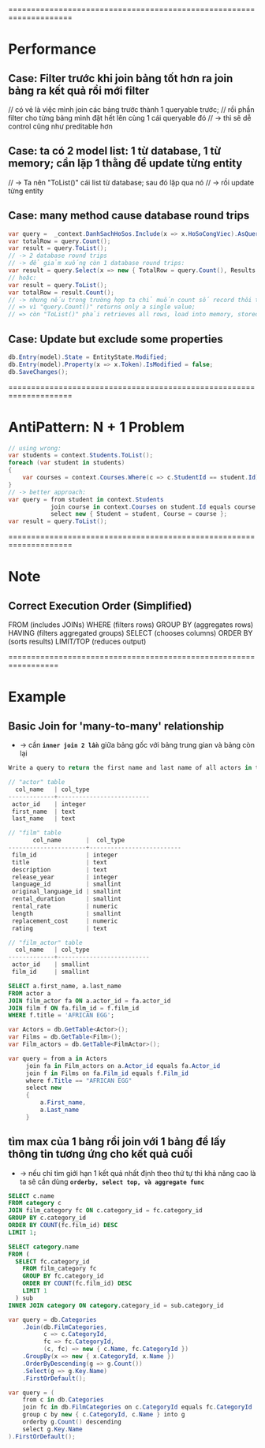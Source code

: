 ====================================================================
# Performance
## Case: Filter trước khi join bảng tốt hơn ra join bảng ra kết quả rồi mới filter
// có vẻ là việc mình join các bảng trước thành 1 queryable trước; 
// rồi phần filter cho từng bảng mình đặt hết lên cùng 1 cái queryable đó
// -> thì sẽ dễ control cũng như preditable hơn

## Case: ta có 2 model list: 1 từ database, 1 từ memory; cần lặp 1 thằng để update từng entity
// -> Ta nên "ToList()" cái list từ database; sau đó lặp qua nó
// -> rồi update từng entity

## Case: many method cause database round trips

```cs
var query =  _context.DanhSachHoSos.Include(x => x.HoSoCongViec).AsQueryable();
var totalRow = query.Count();
var result = query.ToList();
// -> 2 database round trips
// -> để giảm xuống còn 1 database round trips:
var result = query.Select(x => new { TotalRow = query.Count(), Results = query.ToList() }).FirstOrDefault();
// hoặc:
var result = query.ToList();
var totalRow = result.Count();
// -> nhưng nếu trong trường hợp ta chỉ muốn count số record thôi thì chỉ nên "query.Count()"
// => vì "query.Count()" returns only a single value; 
// => còn "ToList()" phải retrieves all rows, load into memory, stored in a list (consume memory + take longer to execute)
```

## Case: Update but exclude some properties
```cs
db.Entry(model).State = EntityState.Modified;
db.Entry(model).Property(x => x.Token).IsModified = false;
db.SaveChanges();
```

====================================================================
# AntiPattern: N + 1 Problem

```cs
// using wrong:
var students = context.Students.ToList();
foreach (var student in students)
{
    var courses = context.Courses.Where(c => c.StudentId == student.Id).ToList();
}
// -> better approach:
var query = from student in context.Students
            join course in context.Courses on student.Id equals course.StudentId
            select new { Student = student, Course = course };
var result = query.ToList();
```

====================================================================
# Note

## Correct Execution Order (Simplified)
FROM (includes JOINs)
WHERE (filters rows)
GROUP BY (aggregates rows)
HAVING (filters aggregated groups)
SELECT (chooses columns)
ORDER BY (sorts results)
LIMIT/TOP (reduces output)

=================================================================
# Example

## Basic Join for 'many-to-many' relationship
* -> cần **`inner join 2 lần`** giữa bảng gốc với bảng trung gian và bảng còn lại 

```cs - problem
Write a query to return the first name and last name of all actors in the film 'AFRICAN EGG'

// "actor" table
  col_name   | col_type
-------------+--------------------------
 actor_id    | integer
 first_name  | text
 last_name   | text

// "film" table
       col_name       |  col_type
----------------------+--------------------------
 film_id              | integer
 title                | text
 description          | text
 release_year         | integer
 language_id          | smallint
 original_language_id | smallint
 rental_duration      | smallint
 rental_rate          | numeric
 length               | smallint
 replacement_cost     | numeric
 rating               | text

// "film_actor" table
  col_name   | col_type
-------------+--------------------------
 actor_id    | smallint
 film_id     | smallint
``` 

```sql - solution
SELECT a.first_name, a.last_name
FROM actor a
JOIN film_actor fa ON a.actor_id = fa.actor_id
JOIN film f ON fa.film_id = f.film_id
WHERE f.title = 'AFRICAN EGG';
```

```cs - linq solution
var Actors = db.GetTable<Actor>();
var Films = db.GetTable<Film>();
var Film_actors = db.GetTable<FilmActor>();

var query = from a in Actors
     join fa in Film_actors on a.Actor_id equals fa.Actor_id
     join f in Films on fa.Film_id equals f.Film_id
     where f.Title == "AFRICAN EGG"
     select new 
     {
         a.First_name,
         a.Last_name
     }
```

## tìm max của 1 bảng rồi join với 1 bảng để lấy thông tin tương ứng cho kết quả cuối
* -> nếu chỉ tìm giới hạn 1 kết quả nhất định theo thứ tự thì khả năng cao là ta sẽ cần dùng **`orderby, select top, và aggregate func`**

```sql
SELECT c.name
FROM category c
JOIN film_category fc ON c.category_id = fc.category_id
GROUP BY c.category_id
ORDER BY COUNT(fc.film_id) DESC
LIMIT 1;

SELECT category.name
FROM (
  SELECT fc.category_id
	FROM film_category fc
	GROUP BY fc.category_id
	ORDER BY COUNT(fc.film_id) DESC
    LIMIT 1
  ) sub 
INNER JOIN category ON category.category_id = sub.category_id
```

```cs - linq
var query = db.Categories
    .Join(db.FilmCategories,
          c => c.CategoryId,
          fc => fc.CategoryId,
          (c, fc) => new { c.Name, fc.CategoryId })
    .GroupBy(x => new { x.CategoryId, x.Name })
    .OrderByDescending(g => g.Count())
    .Select(g => g.Key.Name)
    .FirstOrDefault();

var query = (
    from c in db.Categories
    join fc in db.FilmCategories on c.CategoryId equals fc.CategoryId
    group c by new { c.CategoryId, c.Name } into g
    orderby g.Count() descending 
    select g.Key.Name
).FirstOrDefault();
```